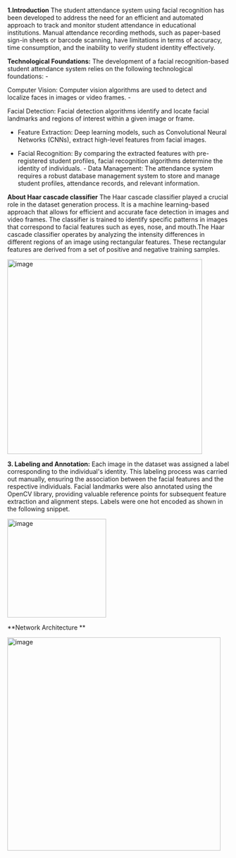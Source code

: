 **1.Introduction**
The student attendance system using facial recognition has been developed to address the need for 
an efficient and automated approach to track and monitor student attendance in educational 
institutions. Manual attendance recording methods, such as paper-based sign-in sheets or barcode 
scanning, have limitations in terms of accuracy, time consumption, and the inability to verify 
student identity effectively.

**Technological Foundations:**
The development of a facial recognition-based student attendance 
system relies on the following technological foundations: - 

Computer Vision: Computer vision algorithms are used to detect and localize faces in images 
or video frames. - 

Facial Detection: Facial detection algorithms identify and locate facial landmarks and regions 
of interest within a given image or frame. 

- Feature Extraction: Deep learning models, such as Convolutional Neural Networks (CNNs), 
extract high-level features from facial images.

- Facial Recognition: By comparing the extracted features with pre-registered student profiles, 
facial recognition algorithms determine the identity of individuals. - Data Management: The attendance system requires a robust database management system to 
store and manage student profiles, attendance records, and relevant information.

**About Haar cascade classifier**
The Haar cascade classifier played a crucial role in the dataset generation process. It is a machine 
learning-based approach that allows for efficient and accurate face detection in images and video 
frames. The classifier is trained to identify specific patterns in images that correspond to facial 
features such as eyes, nose, and mouth.The Haar cascade classifier operates by analyzing the 
intensity differences in different regions of an image using rectangular features. These rectangular 
features are derived from a set of positive and negative training samples. 

<img width="442" alt="image" src="https://github.com/subham4444/face/assets/105392902/97fb63c8-274f-4260-bd9b-a7bc8a36b4df">

**3. Labeling and Annotation:**
Each image in the dataset was assigned a label corresponding to 
the individual's identity. This labeling process was carried out manually, ensuring the association 
between the facial features and the respective individuals. Facial landmarks were also annotated 
using the OpenCV library, providing valuable reference points for subsequent feature extraction 
and alignment steps. Labels were one hot encoded as shown in the following snippet. 

<img width="224" alt="image" src="https://github.com/subham4444/face/assets/105392902/7a5129ef-55a8-4998-9faa-01e41b1b6f69">

**Network Architecture **

<img width="484" alt="image" src="https://github.com/subham4444/face/assets/105392902/69aebb9e-f930-43b0-903e-ae06a1e4283e">

